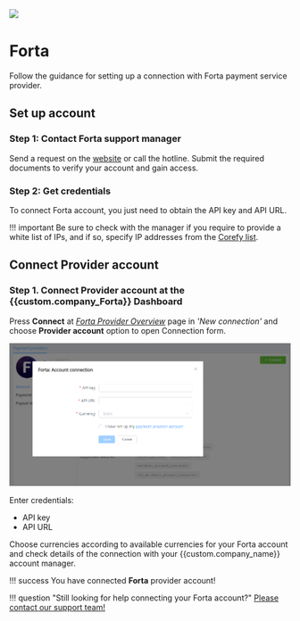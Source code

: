 <img src="https://static.openfintech.io/payment_providers/forta/logo.png?w=400" width="400px" >

# Forta

Follow the guidance for setting up a connection with Forta payment service provider.

## Set up account

### Step 1: Contact Forta support manager

Send a request on the [website](WEBSITE) or call the hotline. Submit the required documents to verify your account and gain access.

### Step 2: Get credentials

To connect Forta account, you just need to obtain the API key and API URL.

!!! important
    Be sure to check with the manager if you require to provide a white list of IPs, and if so, specify IP addresses from the [Corefy list](/integration/ips/).

## Connect Provider account

### Step 1. Connect Provider account at the {{custom.company_Forta}} Dashboard

Press **Connect** at [*Forta Provider Overview*]({{custom.dashboard_base_url}}connect-directory/payment-providers/forta/general) page in *'New connection'* and choose **Provider account** option to open Connection form.

![Connect](images/provider-account.png)

Enter credentials:

* API key
* API URL

Choose currencies according to available currencies for your Forta account and check details of the connection with your {{custom.company_name}} account manager.

!!! success
    You have connected **Forta** provider account!

!!! question "Still looking for help connecting your Forta account?"
    <!--email_off-->[Please contact our support team!](mailto:{{custom.support_email}})<!--/email_off-->
